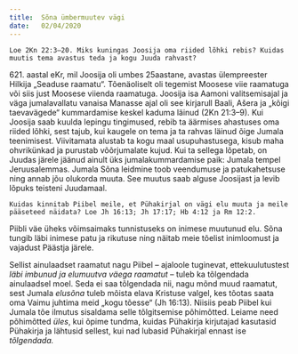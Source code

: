 ```yaml
---
title:  Sõna ümbermuutev vägi
date:   02/04/2020
---
```


`Loe 2Kn 22:3–20. Miks kuningas Joosija oma riided lõhki rebis? Kuidas muutis tema avastus teda ja kogu Juuda rahvast?`

621\. aastal eKr, mil Joosija oli umbes 25aastane, avastas ülempreester Hilkija „Seaduse raamatu“. Tõenäoliselt oli tegemist Moosese viie raamatuga või siis just Moosese viienda raamatuga. Joosija isa Aamoni valitsemisajal ja väga jumalavallatu vanaisa Manasse ajal oli see kirjarull Baali, Ašera ja „kõigi taevavägede“ kummardamise keskel kaduma läinud (2Kn 21:3–9). Kui Joosija saab kuulda lepingu tingimused, rebib ta äärmises ahastuses oma riided lõhki, sest tajub, kui kaugele on tema ja ta rahvas läinud õige Jumala teenimisest. Viivitamata alustab ta kogu maal usupuhastusega, kisub maha ohvrikünkad ja purustab võõrjumalate kujud. Kui ta sellega lõpetab, on Juudas järele jäänud ainult üks jumalakummardamise paik: Jumala tempel Jeruusalemmas. Jumala Sõna leidmine toob veendumuse ja patukahetsuse ning annab jõu olukorda muuta. See muutus saab alguse Joosijast ja levib lõpuks teisteni Juudamaal.

`Kuidas kinnitab Piibel meile, et Pühakirjal on vägi elu muuta ja meile pääseteed näidata? Loe Jh 16:13; Jh 17:17; Hb 4:12 ja Rm 12:2.`

Piibli väe üheks võimsaimaks tunnistuseks on inimese muutunud elu. Sõna tungib läbi inimese patu ja rikutuse ning näitab meie tõelist inimloomust ja vajadust Päästja järele.

Sellist ainulaadset raamatut nagu Piibel – ajaloole tuginevat, ettekuulutustest _läbi imbunud ja elumuutva väega raamatut_ – tuleb ka tõlgendada ainulaadsel moel. Seda ei saa tõlgendada nii, nagu mõnd muud raamatut, sest Jumala _elusõna_ tuleb mõista elava Kristuse valgel, kes tõotas saata oma Vaimu juhtima meid „kogu tõesse“ (Jh 16:13). Niisiis peab Piibel kui Jumala tõe ilmutus sisaldama selle tõlgitsemise põhimõtted. Leiame need põhimõtted _üles_, kui õpime tundma, kuidas Pühakirja kirjutajad kasutasid Pühakirja ja lähtusid sellest, kui nad lubasid Pühakirjal ennast ise _tõlgendada._
